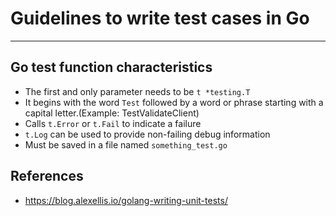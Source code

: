 # Guidelines to write test cases in Go #

- - - - 

## Go test function characteristics ##
* The first and only parameter needs to be `t *testing.T`
* It begins with the word `Test` followed by a word or phrase starting with a capital letter.(Example: TestValidateClient)
* Calls `t.Error` or `t.Fail` to indicate a failure
* `t.Log` can be used to provide non-failing debug information
* Must be saved in a file named `something_test.go`

## 

## References ##
* https://blog.alexellis.io/golang-writing-unit-tests/